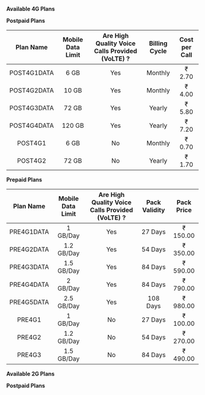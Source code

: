**Available 4G Plans**

**Postpaid Plans**

| Plan Name | Mobile Data Limit | Are High Quality Voice Calls Provided (VoLTE) ? | Billing Cycle | Cost per Call |
|:---:|:---:|:---:|:---:|:---:|
| POST4G1DATA | 6 GB | Yes | Monthly | ₹ 2.70 |
| POST4G2DATA | 10 GB | Yes | Monthly | ₹ 4.00 |
| POST4G3DATA | 72 GB | Yes | Yearly | ₹ 5.80 |
| POST4G4DATA | 120 GB | Yes | Yearly | ₹ 7.20 |
| POST4G1 | 6 GB | No | Monthly | ₹ 0.70 |
| POST4G2 | 72 GB | No | Yearly | ₹ 1.70 |

**Prepaid Plans**

| Plan Name | Mobile Data Limit | Are High Quality Voice Calls Provided (VoLTE) ? | Pack Validity | Pack Price |
|:---:|:---:|:---:|:---:|:---:|
| PRE4G1DATA | 1 GB/Day | Yes | 27 Days | ₹ 150.00 |
| PRE4G2DATA | 1.2 GB/Day | Yes | 54 Days | ₹ 350.00 |
| PRE4G3DATA | 1.5 GB/Day | Yes | 84 Days | ₹ 590.00 |
| PRE4G4DATA | 2 GB/Day | Yes | 84 Days | ₹ 790.00 |
| PRE4G5DATA | 2.5 GB/Day | Yes | 108 Days | ₹ 980.00 |
| PRE4G1 | 1 GB/Day | No | 27 Days | ₹ 100.00 |
| PRE4G2 | 1.2 GB/Day | No | 54 Days | ₹ 270.00 |
| PRE4G3 | 1.5 GB/Day | No | 84 Days | ₹ 490.00 |

**Available 2G Plans**

**Postpaid Plans**
